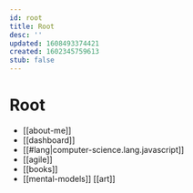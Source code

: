 ```yaml
---
id: root
title: Root
desc: ''
updated: 1608493374421
created: 1602345759613
stub: false
---
```


# Root
- [[about-me]]
- [[dashboard]]
- [[#lang|computer-science.lang.javascript]]
- [[agile]]
- [[books]]
- [[mental-models]]
[[art]]
